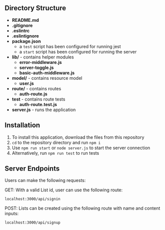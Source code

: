 ## Directory Structure
* **README.md**
* **.gitignore**
* **.eslintrc**
* **.eslintignore**
* **package.json**
  * a `test` script has been configured for running jest
  * a `start` script has been configured for running the server
* **lib/** - contains helper modules
  * **error-middleware.js**
  * **server-toggle.js**
  * **basic-auth-middleware.js**
* **model/** - contains resource model
  * **user.js**
* **route/** - contains routes
  * **auth-route.js**
* **__test__** - contains route tests
  * **auth-route.test.js**
* **server.js** - runs the application

## Installation
1. To install this application, download the files from this repository
2. `cd` to the repository directory and run `npm i`
3. Use `npm run start` or `node server.js` to start the server connection
4. Alternatively, run `npm run test` to run tests

## Server Endpoints
Users can make the following requests:

GET: With a valid List id, user can use the following route: 
```
localhost:3000/api/signin
```

POST: Lists can be created using the following route with name and content inputs: 
```
localhost:3000/api/signup
```
